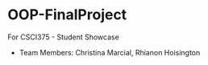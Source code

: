 # OOP-FinalProject
For CSCI375 - Student Showcase
- Team Members: Christina Marcial, Rhianon Hoisington 